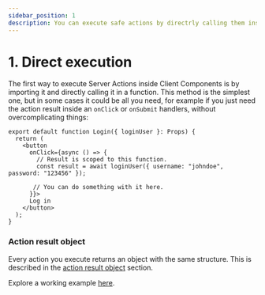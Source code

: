 ```yaml
---
sidebar_position: 1
description: You can execute safe actions by directrly calling them inside Client Components.
---
```


# 1. Direct execution

The first way to execute Server Actions inside Client Components is by importing it and directly calling it in a function. This method is the simplest one, but in some cases it could be all you need, for example if you just need the action result inside an `onClick` or `onSubmit` handlers, without overcomplicating things:

```tsx
export default function Login({ loginUser }: Props) {
  return (
    <button
      onClick={async () => {
        // Result is scoped to this function.
        const result = await loginUser({ username: "johndoe", password: "123456" });

       // You can do something with it here.
      }}>
      Log in
    </button>
  );
}
```

### Action result object

Every action you execute returns an object with the same structure. This is described in the [action result object](/docs/usage/action-result-object) section.

Explore a working example [here](https://github.com/TheEdoRan/next-safe-action/tree/main/packages/example-app/src/app/(examples)/direct).